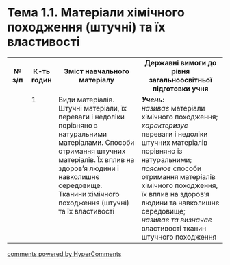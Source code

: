<div id="hypercomments_widget" class="js-hypercomments-widget invisible"></div>

# Тема 1.1. Матеріали хімічного походження (штучні) та їх властивості

<table>
  <tr>
    <td width="10%" align="center"><b>№ з/п</b></td>
    <td width="10%" align="center"><b>К-ть годин</b></td>
    <td width="40%" align="center"><b>Зміст навчального матеріалу</b></td>
    <td width="40%" align="center"><b>Державні вимоги до рівня загальноосвітньої підготовки учня</b></td>
  </tr>
  <tr>
<td width="10%" style="vertical-align:top !important;"></td>
<td width="10%" style="vertical-align:top !important;">1</td>
    <td width="40%" style="vertical-align:top !important;">
Види матеріалів. Штучні матеріали, їх переваги і недоліки порівняно з натуральними матеріалами. Способи отримання штучних матеріалів. Їх вплив на здоров’я людини і навколишнє середовище. <br>
Тканини хімічного походження (штучні) та їх властивості
</td>
    <td width="40%" style="vertical-align:top !important;">
<i><b>Учень:</b></i><br>
<i>називає</i> матеріали хімічного походження;<br>
<i>характеризує</i> переваги і недоліки штучних матеріалів порівняно із натуральними;<br>
<i>пояснює</i> способи отримання матеріалів хімічного походження,  їх вплив на здоров’я людини та навколишнє середовище;<br>
<i>називає та визначає</i> властивості тканин штучного походження
</td>
  </tr>
  </tr>
</table>

<div class="js-hypercomments-container">
<a href="http://hypercomments.com" class="hc-link" title="comments widget">comments powered by HyperComments</a>
</div>